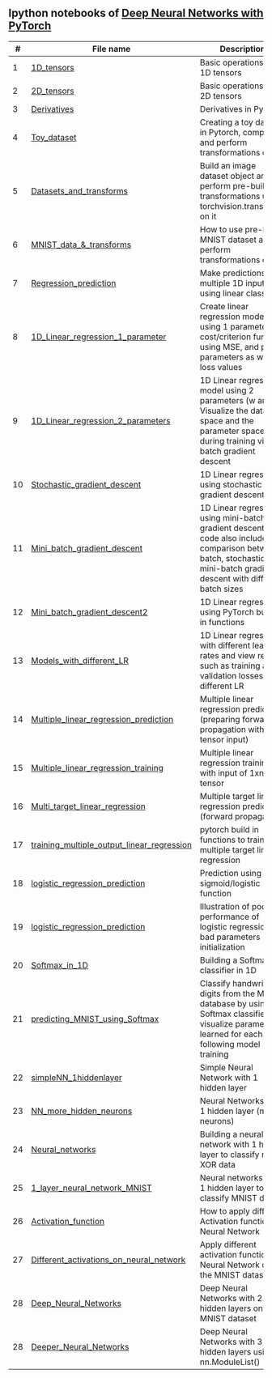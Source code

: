 
## Ipython notebooks of [Deep Neural Networks with PyTorch](https://www.coursera.org/learn/deep-neural-networks-with-pytorch/home/welcome)
| # | **File name** |  **Description** |
| ---------- |--------- | ------------------------------------------------| 
|1|[1D_tensors](https://github.com/ruchikaverma-iitg/ML-DL-RL_Codes/blob/master/Hands%20on%20Deep%20Learning/Deep%20Neural%20Networks%20with%20PyTorch/L1_1D_tensors.ipynb)| Basic operations on 1D tensors|
|2|[2D_tensors](https://github.com/ruchikaverma-iitg/ML-DL-RL_Codes/blob/master/Hands%20on%20Deep%20Learning/Deep%20Neural%20Networks%20with%20PyTorch/L2_Two-Dimensional_Tensors.ipynb)| Basic operations on 2D tensors|
|3|[Derivatives](https://github.com/ruchikaverma-iitg/ML-DL-RL_Codes/blob/master/Hands%20on%20Deep%20Learning/Deep%20Neural%20Networks%20with%20PyTorch/L3_derivativesandGraphsinPytorch.ipynb)| Derivatives in Pytorch|
|4|[Toy_dataset](https://github.com/ruchikaverma-iitg/ML-DL-RL_Codes/blob/master/Hands%20on%20Deep%20Learning/Deep%20Neural%20Networks%20with%20PyTorch/L4_simple_data_set.ipynb)| Creating a toy dataset in Pytorch, compose and perform transformations on it|
|5|[Datasets_and_transforms](https://github.com/ruchikaverma-iitg/ML-DL-RL_Codes/blob/master/Hands%20on%20Deep%20Learning/Deep%20Neural%20Networks%20with%20PyTorch/L5_Datasets_and_transforms.ipynb)| Build an image dataset object and perform pre-build transformations using torchvision.transforms on it|
|6|[MNIST_data_&_transforms](https://github.com/ruchikaverma-iitg/ML-DL-RL_Codes/blob/master/Hands%20on%20Deep%20Learning/Deep%20Neural%20Networks%20with%20PyTorch/L6_pre-Built%20Datasets_and_transforms.ipynb)| How to use pre-built MNIST dataset and perform transformations on it|
|7|[Regression_prediction](https://github.com/ruchikaverma-iitg/ML-DL-RL_Codes/blob/master/Hands%20on%20Deep%20Learning/Deep%20Neural%20Networks%20with%20PyTorch/L7_prediction_on_1D_input.ipynb)| Make predictions for multiple 1D inputs using linear class|
|8|[1D_Linear_regression_1_parameter](https://github.com/ruchikaverma-iitg/ML-DL-RL_Codes/blob/master/Hands%20on%20Deep%20Learning/Deep%20Neural%20Networks%20with%20PyTorch/L8_linear_regression_one_parameter.ipynb)| Create linear regression model using 1 parameter, cost/criterion function using MSE, and plot parameters as well as loss values|
|9|[1D_Linear_regression_2_parameters](https://github.com/ruchikaverma-iitg/ML-DL-RL_Codes/blob/master/Hands%20on%20Deep%20Learning/Deep%20Neural%20Networks%20with%20PyTorch/L9_training_slope_and_bias.ipynb)| 1D Linear regression model using 2 parameters (w and b). Visualize the data space and the parameter space during training via batch gradient descent|
|10|[Stochastic_gradient_descent](https://github.com/ruchikaverma-iitg/ML-DL-RL_Codes/blob/master/Hands%20on%20Deep%20Learning/Deep%20Neural%20Networks%20with%20PyTorch/L10_stochastic_gradient_descent.ipynb)| 1D Linear regression using stochastic gradient descent|
|11|[Mini_batch_gradient_descent](https://github.com/ruchikaverma-iitg/ML-DL-RL_Codes/blob/master/Hands%20on%20Deep%20Learning/Deep%20Neural%20Networks%20with%20PyTorch/L11_mini-batch_gradient_descent.ipynb)| 1D Linear regression using mini-batch gradient descent. This code also includes comparison between batch, stochastic and mini-batch gradient descent with different batch sizes|
|12|[Mini_batch_gradient_descent2](https://github.com/ruchikaverma-iitg/ML-DL-RL_Codes/blob/master/Hands%20on%20Deep%20Learning/Deep%20Neural%20Networks%20with%20PyTorch/L12_PyTorchway.ipynb)| 1D Linear regression using  PyTorch build-in functions|
|13|[Models_with_different_LR](https://github.com/ruchikaverma-iitg/ML-DL-RL_Codes/blob/master/Hands%20on%20Deep%20Learning/Deep%20Neural%20Networks%20with%20PyTorch/L13_Models_with_different_LR.ipynb)| 1D Linear regression with different learning rates and view results such as training and validation losses at different LR|
|14|[Multiple_linear_regression_prediction](https://github.com/ruchikaverma-iitg/ML-DL-RL_Codes/blob/master/Hands%20on%20Deep%20Learning/Deep%20Neural%20Networks%20with%20PyTorch/L14_multiple_linear_regression_prediction.ipynb)| Multiple linear regression prediction (preparing forward propagation with 1xn tensor input)|
|15|[Multiple_linear_regression_training](https://github.com/ruchikaverma-iitg/ML-DL-RL_Codes/blob/master/Hands%20on%20Deep%20Learning/Deep%20Neural%20Networks%20with%20PyTorch/L15_multiple_linear_regression_training.ipynb)| Multiple linear regression training with input of 1xn tensor|
|16|[Multi_target_linear_regression](https://github.com/ruchikaverma-iitg/ML-DL-RL_Codes/blob/master/Hands%20on%20Deep%20Learning/Deep%20Neural%20Networks%20with%20PyTorch/L16_multi-target_linear_regression.ipynb)| Multiple target linear regression prediction (forward propagation)|
|17|[training_multiple_output_linear_regression](https://github.com/ruchikaverma-iitg/ML-DL-RL_Codes/blob/master/Hands%20on%20Deep%20Learning/Deep%20Neural%20Networks%20with%20PyTorch/L17_training_multiple_output_linear_regression.ipynb)| pytorch build in functions to train multiple target linear regression|
|18|[logistic_regression_prediction](https://github.com/ruchikaverma-iitg/ML-DL-RL_Codes/blob/master/Hands%20on%20Deep%20Learning/Deep%20Neural%20Networks%20with%20PyTorch/L18_logistic_regression_prediction.ipynb)| Prediction using sigmoid/logistic function|
|19|[logistic_regression_prediction](https://github.com/ruchikaverma-iitg/ML-DL-RL_Codes/blob/master/Hands%20on%20Deep%20Learning/Deep%20Neural%20Networks%20with%20PyTorch/L19_Bad_initialization_logistic_regression_with_mean_square_error.ipynb)| Illustration of poor performance of logistic regression via bad parameters initialization|
|20|[Softmax_in_1D](https://github.com/ruchikaverma-iitg/ML-DL-RL_Codes/blob/master/Hands%20on%20Deep%20Learning/Deep%20Neural%20Networks%20with%20PyTorch/L20_softmax_in_1D.ipynb)| Building a Softmax classifier in 1D|
|21|[predicting_MNIST_using_Softmax](https://github.com/ruchikaverma-iitg/ML-DL-RL_Codes/blob/master/Hands%20on%20Deep%20Learning/Deep%20Neural%20Networks%20with%20PyTorch/L21_predicting_MNIST_using_Softmax.ipynb)| Classify handwritten digits from the MNIST database by using Softmax classifier and visualize parameters learned for each class following model training|
|22|[simpleNN_1hiddenlayer](https://github.com/ruchikaverma-iitg/ML-DL-RL_Codes/blob/master/Hands%20on%20Deep%20Learning/Deep%20Neural%20Networks%20with%20PyTorch/L22_simpleNN_1hiddenlayer.ipynb)| Simple Neural Network with 1 hidden layer|
|23|[NN_more_hidden_neurons](https://github.com/ruchikaverma-iitg/ML-DL-RL_Codes/blob/master/Hands%20on%20Deep%20Learning/Deep%20Neural%20Networks%20with%20PyTorch/L23_NN_more_hidden_neurons.ipynb)| Neural Networks with 1 hidden layer (more neurons)|
|24|[Neural_networks](https://github.com/ruchikaverma-iitg/ML-DL-RL_Codes/blob/master/Hands%20on%20Deep%20Learning/Deep%20Neural%20Networks%20with%20PyTorch/L24_Neural_network.ipynb)| Building a neural network with 1 hidden layer to classify noisy XOR data|
|25|[1_layer_neural_network_MNIST](https://github.com/ruchikaverma-iitg/ML-DL-RL_Codes/blob/master/Hands%20on%20Deep%20Learning/Deep%20Neural%20Networks%20with%20PyTorch/L25_1layer_neural_network_MNIST.ipynb)| Neural networks with 1 hidden layer to classify MNIST data|
|26|[Activation_function](https://github.com/ruchikaverma-iitg/ML-DL-RL_Codes/blob/master/Hands%20on%20Deep%20Learning/Deep%20Neural%20Networks%20with%20PyTorch/L26_activation_function.ipynb)| How to apply different Activation functions in Neural Network|
|27|[Different_activations_on_neural_network](https://github.com/ruchikaverma-iitg/ML-DL-RL_Codes/blob/master/Hands%20on%20Deep%20Learning/Deep%20Neural%20Networks%20with%20PyTorch/L27_different_activations_on_neural_network.ipynb)| Apply different activation functions in Neural Network on the MNIST dataset|
|28|[Deep_Neural_Networks](https://github.com/ruchikaverma-iitg/ML-DL-RL_Codes/blob/master/Hands%20on%20Deep%20Learning/Deep%20Neural%20Networks%20with%20PyTorch/L28_Deep_Neural_Networks.ipynb)| Deep Neural Networks with 2 hidden layers on the MNIST dataset|
|28|[Deeper_Neural_Networks](https://github.com/ruchikaverma-iitg/ML-DL-RL_Codes/blob/master/Hands%20on%20Deep%20Learning/Deep%20Neural%20Networks%20with%20PyTorch/L29_Deeper_Neural_Networks.ipynb)| Deep Neural Networks with 3 hidden layers using nn.ModuleList()|

